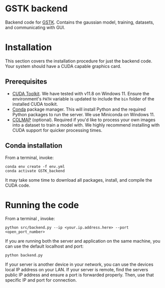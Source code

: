 # GSTK backend
Backend code for [GSTK](https://skywolf829.github.io/GSTK/).
Contains the gaussian model, training, datasets, and communicating with GUI.

# Installation

This section covers the installation procedure for just the backend code. 
Your system should have a CUDA capable graphics card.

## Prerequisites
- [CUDA Toolkit](https://developer.nvidia.com/cuda-downloads).
We have tested with v11.8 on Windows 11.
Ensure the environment's `PATH` variable is updated to include the `bin` folder of the installed CUDA toolkit.
- [Conda](https://docs.anaconda.com/free/miniconda/) package manager.
This will install Python and the required Python packages to run the server.
We use Miniconda on Windows 11.
- [COLMAP](https://colmap.github.io/index.html) (optional). 
Required if you'd like to process your own images into a dataset to train a model with.
We highly recommend installing with CUDA support for quicker processing times.


## Conda installation
From a terminal, invoke:

```
conda env create -f env.yml
conda activate GSTK_backend
```

It may take some time to download all packages, install, and compile the CUDA code.
 

# Running the code
From a terminal , invoke:

```
python src/backend.py --ip <your.ip.address.here> --port <open_port_number>
```

If you are running both the server and application on the same machine, you can use the default localhost and port:

```
python backend.py
```

If your server is another device in your network, you can use the devices local IP address on your LAN.
If your server is remote, find the servers public IP address and ensure a port is forwarded properly.
Then, use that specific IP and port for connection.